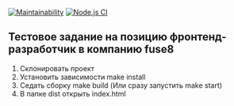 [![Maintainability](https://api.codeclimate.com/v1/badges/66024e62671cefa61154/maintainability)](https://codeclimate.com/github/DrannikovVladimir/fuse8/maintainability)
[![Node.js CI](https://github.com/DrannikovVladimir/fuse8/actions/workflows/node.js.yml/badge.svg)](https://github.com/DrannikovVladimir/fuse8/actions/workflows/node.js.yml)   
## Тестовое задание на позицию фронтенд-разработчик в компанию fuse8   

1. Склонировать проект   
2. Установить зависимости make install   
3. Седать сборку make build (Или сразу запустить make start)   
4. В папке dist открыть index.html   
   